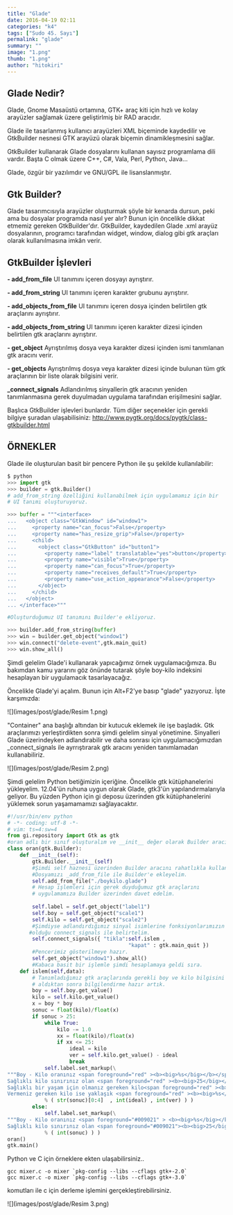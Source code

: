 ```yaml
---
title: "Glade"
date: 2016-04-19 02:11
categories: "k4"
tags: ["Sudo 45. Sayı"]
permalink: "glade"
summary: ""
image: "1.png"
thumb: "1.png"
author: "hitokiri"
---
```


## Glade Nedir?

Glade, Gnome Masaüstü ortamına, GTK+ araç kiti için hızlı ve kolay arayüzler sağlamak üzere geliştirlmiş bir RAD aracıdır.

Glade ile tasarlanmış kullanıcı arayüzleri XML biçeminde kaydedilir ve GtkBuilder nesnesi GTK arayüzü olarak biçemin dinamikleşmesini sağlar.

GtkBuilder kullanarak Glade dosyalarını kullanan sayısız programlama dili vardır. Başta C olmak üzere C++, C#, Vala, Perl, Python, Java...

Glade, özgür bir yazılımdır ve GNU/GPL ile lisanslanmıştır.


## Gtk Builder?

Glade tasarımcısıyla arayüzler oluşturmak şöyle bir kenarda dursun, peki ama bu dosyalar programda nasıl yer alır? Bunun için  öncelikle dikkat etmemiz gereken GtkBuilder'dır.
GtkBuilder, kaydedilen Glade .xml arayüz dosyalarının, programcı tarafından widget, window, dialog gibi gtk araçları olarak kullanılmasına imkân verir.


## GtkBuilder İşlevleri
 
**- add_from_file**
UI tanımını içeren dosyayı ayrıştırır.

**- add_from_string**
UI tanımını içeren karakter grubunu ayrıştırır.

**- add_objects_from_file**
UI tanımını içeren dosya içinden belirtilen gtk araçlarını ayrıştırır.

**- add_objects_from_string**
UI tanımını içeren karakter dizesi içinden belirtilen gtk araçlarını ayrıştırır.

**- get_object**
Ayrıştırılmış dosya veya karakter dizesi içinden ismi tanımlanan gtk aracını verir.

**- get_objects**
Ayrıştırılmış dosya veya karakter dizesi içinde bulunan tüm gtk araçlarının bir liste olarak bilgisini verir.

**_connect_signals**
Adlandırılmış sinyallerin gtk aracının yeniden tanımlanmasına gerek duyulmadan uygulama tarafından erişilmesini sağlar.

Başlıca GtkBuilder işlevleri bunlardır. Tüm diğer seçenekler için gerekli bilgiye şuradan ulaşabilisiniz:
<http://www.pygtk.org/docs/pygtk/class-gtkbuilder.html>


## ÖRNEKLER
Glade ile oluşturulan basit bir pencere Python ile şu şekilde kullanılabilir:

```python
$ python 
>>> import gtk
>>> builder = gtk.Builder()
# add_from_string özelliğini kullanabilmek için uygulamamız için bir 
# UI tanımı oluşturuyoruz.

>>> buffer = """<interface> 
...   <object class="GtkWindow" id="window1">
...     <property name="can_focus">False</property>
...     <property name="has_resize_grip">False</property>
...     <child>
...       <object class="GtkButton" id="button1">
...         <property name="label" translatable="yes">button</property>
...         <property name="visible">True</property>
...         <property name="can_focus">True</property>
...         <property name="receives_default">True</property>
...         <property name="use_action_appearance">False</property>
...       </object>
...     </child>
...   </object>
... </interface>"""

#Oluşturduğumuz UI tanımını Builder'e ekliyoruz.

>>> builder.add_from_string(buffer) 
>>> win = builder.get_object("window1")
>>> win.connect("delete-event",gtk.main_quit) 
>>> win.show_all()
```

Şimdi gelelim Glade'i kullanarak yapıcağımız örnek uygulamacığımıza. Bu bakımdan kamu yararını göz önünde tutarak şöyle boy-kilo indeksini hesaplayan bir uygulamacık tasarlayacağız.

Öncelikle Glade'yi açalım. Bunun için Alt+F2'ye basıp "glade" yazıyoruz.
İşte karşımızda:

![](images/post/glade/Resim 1.png)

"Container" ana başlığı altından bir kutucuk eklemek ile işe başladık. Gtk araçlarımızı yerleştirdikten sonra şimdi gelelim sinyal yönetimine. Sinyalleri Glade üzerindeyken adlandırabilir ve daha sonrası için
uygulamacığımızdan _connect_signals ile ayrrıştırarak gtk aracını yeniden tanımlamadan kullanabiliriz.

![](images/post/glade/Resim 2.png)

Şimdi gelelim Python betiğimizin içeriğine. Öncelikle gtk kütüphanelerini yükleyelim. 12.04'ün ruhuna uygun olarak Glade, gtk3'ün yapılandırmalarıyla geliyor. Bu yüzden Python için gi deposu üzerinden gtk kütüphanelerini yüklemek sorun yaşamamamızı sağlayacaktır.

```python
#!/usr/bin/env python
# -*- coding: utf-8 -*-
# vim: ts=4:sw=4
from gi.repository import Gtk as gtk
#oran adlı bir sınıf oluşturalım ve __init__ değer olarak Builder aracını tanımlıyalım:
class oran(gtk.Builder):
    def __init__(self):
        gtk.Builder.__init__(self)
        #Şimdi self haznesi üzerinden Builder aracını rahatlıkla kullanabiliriz.
        #Dosyamızı _add_from_file ile Builder'e ekleyelim.
        self.add_from_file("./boykilo.glade")
        # Hesap işlemleri için gerek duyduğumuz gtk araçlarını 
        # uygulamamıza Builder üzerinden davet edelim.
        
        self.label = self.get_object("label1")
        self.boy = self.get_object("scale1")
        self.kilo = self.get_object("scale2")
        #Şimdiyse adlandırdığımız sinyal isimlerine fonksiyonlarımızın hangileri
       #olduğu connect_signals ile belirtelim.
        self.connect_signals({ "tikla":self.islem ,
                                       "kapat" : gtk.main_quit })
        #Pencerimiz gösterilmeye hazır.
        self.get_object("window1").show_all()
        #Kabaca basit bir işlemle şimdi hesaplamaya geldi sıra.
    def islem(self,data):
        # Tanımladığımız gtk araçlarında gerekli boy ve kilo bilgisini 
        # aldıktan sonra bilgilendirme hazır artık.
        boy = self.boy.get_value()
        kilo = self.kilo.get_value()
        x = boy * boy
        sonuc = float(kilo)/float(x)
        if sonuc > 25:
            while True:
                kilo -= 1.0
                xx = float(kilo)/float(x)
                if xx <= 25:
                    ideal = kilo
                    ver = self.kilo.get_value() - ideal
                    break
            self.label.set_markup(\
"""Boy - Kilo oranınız <span foreground="red" ><b><big>%s</big></b></span> ..
Sağlıklı kilo sınırınız olan <span foreground="red" ><b><big>25</big></b></span>'i geçmiş durumda.
Sağlıklı bir yaşam için olmanız gereken kilo<span foreground="red" ><b><big>%s</big></b></span>,
Vermeniz gereken kilo ise yaklaşık <span foreground="red" ><b><big>%s</big></b></span> kadar.."""
            % ( str(sonuc)[0:4]  , int(ideal) , int(ver) ) )
        else:
            self.label.set_markup(\
"""Boy - Kilo oranınız <span foreground="#009021" > <b><big>%s</big></b></span> ..
Sağlıklı kilo sınırınız olan <span foreground="#009021"><b><big>25</big></b></span>'in altında .."""
            % ( int(sonuc) ) )
oran()
gtk.main()
```

Python ve C için örneklere ekten ulaşabilirsiniz..

```
gcc mixer.c -o mixer `pkg-config --libs --cflags gtk+-2.0`
gcc mixer.c -o mixer `pkg-config --libs --cflags gtk+-3.0`
```

komutları ile c için  derleme işlemini gerçekleştirebilirsiniz.

![](images/post/glade/Resim 3.png)
